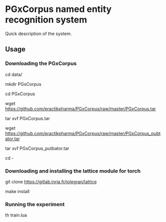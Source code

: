# PGxCorpus named entity recognition system

Quick description of the system.

## Usage

### Downloading the PGxCorpus

cd data/

mkdir PGxCorpus

cd PGxCorpus

wget https://github.com/practikpharma/PGxCorpus/raw/master/PGxCorpus.tar

tar xvf PGxCorpus.tar

wget https://github.com/practikpharma/PGxCorpus/raw/master/PGxCorpus_pubtator.tar

tar xvf PGxCorpus_putbator.tar


cd -

### Downloading and installing the lattice module for torch

git clone https://gitlab.inria.fr/jolegran/lattice

make install

### Running the experiment

th train.lua 


